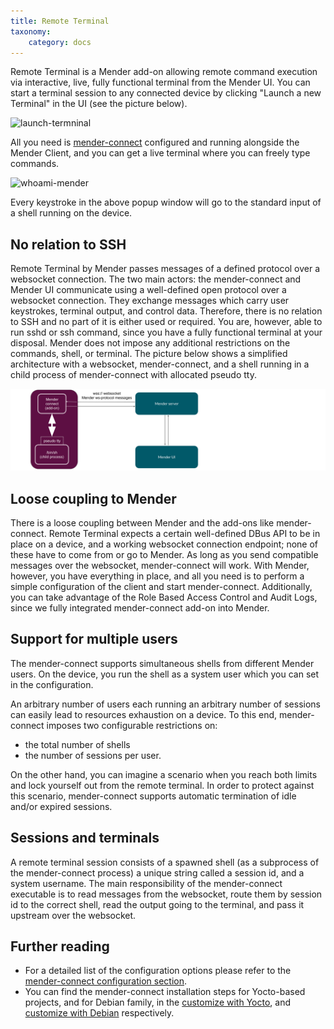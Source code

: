 ```yaml
---
title: Remote Terminal
taxonomy:
    category: docs
---
```


Remote Terminal is a Mender add-on allowing remote command execution
via interactive, live, fully functional terminal from the Mender UI.
You can start a terminal session to any connected
device by clicking "Launch a new Terminal" in the UI (see the picture
below).

![launch-termninal](launch-new-termninal.png)

All you need is 
[mender-connect](../../09.Downloads/docs.md#Remote-Terminal-add-on)
configured and running alongside the Mender Client, and you can
get a live terminal where you can freely type commands.

![whoami-mender](whoami-mender.png)

Every keystroke in the above popup window will go to the standard input
of a shell running on the device.

## No relation to SSH

Remote Terminal by Mender passes messages of a defined protocol over
a websocket connection. The two main actors: the mender-connect and Mender UI
communicate using a well-defined open protocol over a websocket connection.
They exchange messages which carry user keystrokes, terminal output,
and control data. Therefore, there is no relation to SSH and no part
of it is either used or required. You are, however, able to run sshd or ssh
command, since you have a fully functional terminal at your disposal.
Mender does not impose any additional restrictions on the commands,
shell, or terminal. The picture below shows a simplified architecture
with a websocket, mender-connect, and a shell running in a child process
of mender-connect with allocated pseudo tty.

![mender-connect-and-ws](mender-connect-and-ws.png)

## Loose coupling to Mender

There is a loose coupling between Mender and the add-ons like mender-connect.
Remote Terminal expects a certain well-defined DBus API to be in place
on a device, and a working websocket connection endpoint; none of these
have to come from or go to Mender.
As long as you send compatible messages over the websocket, mender-connect will work.
With Mender, however, you have everything in place, and all you need
is to perform a simple configuration of the client and start mender-connect.
Additionally, you can take advantage of the Role Based Access Control
and Audit Logs, since we fully integrated mender-connect add-on into Mender.

## Support for multiple users

The mender-connect supports simultaneous shells from different Mender users.
On the device, you run the shell as a system user which you can set
in the configuration.

An arbitrary number of users each running an arbitrary number of sessions
can easily lead to resources exhaustion on a device. To this end, mender-connect
imposes two configurable restrictions on:
* the total number of shells
* the number of sessions per user.

On the other hand, you can imagine a scenario when you reach
both limits and lock yourself out from the remote terminal.
In order to protect against this scenario, mender-connect supports automatic termination
of idle and/or expired sessions.

## Sessions and terminals

A remote terminal session consists of a spawned shell (as a subprocess of
the mender-connect process) a unique string called a session id, and a system username.
The main responsibility of the mender-connect executable
is to read messages from the websocket, route them by session id
to the correct shell, read the output going to the terminal,
and pass it upstream over the websocket.

## Further reading

* For a detailed list of the configuration options please refer to the
[mender-connect configuration section](30.Mender-connect-configuration-file/docs.md).
* You can find the mender-connect installation steps for Yocto-based projects,
and for Debian family,
in the [customize with Yocto](../../05.System-updates-Yocto-Project/05.Customize-Mender/docs.md#mender-connect),
and [customize with Debian](../../04.System-updates-Debian-family/03.Customize-Mender/docs.md) respectively.

